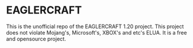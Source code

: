 # EAGLERCRAFT
This is the unofficial repo of the EAGLERCRAFT 1.20 project. This project does not violate Mojang's, Microsoft's, XBOX's and etc's ELUA. It is a free and opensource project.
